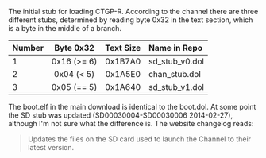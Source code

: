 The initial stub for loading CTGP-R. According to the channel there are three different stubs, determined by reading byte 0x32 in the text section, which is a byte in the middle of a branch.

|Number|Byte 0x32|Text Size|Name in Repo|
|-|:-:|:-:|:-|
|1|0x16 (>= 6)|0x1B7A0|sd_stub_v0.dol|
|2|0x04 (< 5)|0x1A5E0|chan_stub.dol|
|3|0x05 (== 5)|0x1A640|sd_stub_v1.dol|

The boot.elf in the main download is identical to the boot.dol. At some point the SD stub was updated (SD00030004-SD00030006 2014-02-27), although I'm not sure what the difference is. The website changelog reads:
> Updates the files on the SD card used to launch the Channel to their latest version.
